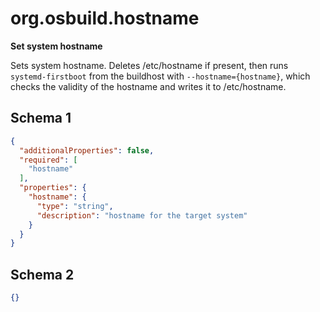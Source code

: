 
# org.osbuild.hostname

**Set system hostname**

Sets system hostname.
Deletes /etc/hostname if present, then runs `systemd-firstboot` from the
buildhost with `--hostname={hostname}`, which checks the validity of the
hostname and writes it to /etc/hostname.

## Schema 1

```json
{
  "additionalProperties": false,
  "required": [
    "hostname"
  ],
  "properties": {
    "hostname": {
      "type": "string",
      "description": "hostname for the target system"
    }
  }
}
```

## Schema 2

```json
{}
```
